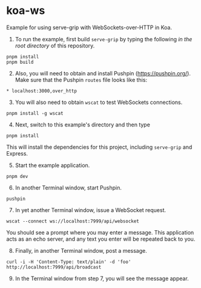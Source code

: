# koa-ws

Example for using serve-grip with WebSockets-over-HTTP in Koa.

1. To run the example, first build `serve-grip` by typing the following _in the root directory_
of this repository.
```
pnpm install
pnpm build
```

2. Also, you will need to obtain and install Pushpin (https://pushpin.org/). Make sure that the
Pushpin `routes` file looks like this:
```
* localhost:3000,over_http
```

3. You will also need to obtain `wscat` to test WebSockets connections.
```
pnpm install -g wscat
```

4. Next, switch to this example's directory and then type
```
pnpm install
```

This will install the dependencies for this project, including `serve-grip` and Express.

5. Start the example application.
```
pnpm dev
```

6. In another Terminal window, start Pushpin.
```
pushpin
```

7. In yet another Terminal window, issue a WebSocket request.
```
wscat --connect ws://localhost:7999/api/websocket
```

You should see a prompt where you may enter a message.  This application acts as an
echo server, and any text you enter will be repeated back to you.

8. Finally, in another Terminal window, post a message.
```
curl -i -H 'Content-Type: text/plain' -d 'foo' http://localhost:7999/api/broadcast
```

9. In the Terminal window from step 7, you will see the message appear. 
